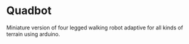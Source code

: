 # Quadbot

Miniature version of four legged walking robot adaptive for all kinds of terrain using arduino.
